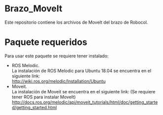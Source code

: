# Brazo_MoveIt
Este repositorio contiene los archivos de MoveIt del brazo de Robocol.

# Paquete requeridos
Para usar este paquete se requiere tener instalado:
 - ROS Melodic.  
   La instalación de ROS Melodic para Ubuntu 18.04 se encuentra en el siguiente link:  
   http://wiki.ros.org/melodic/Installation/Ubuntu
 - Moveit.  
   La instalación de Moveit se encuentra en el siguiente link: (Se requiere tener ROS para instalar MoveIt)  
   http://docs.ros.org/melodic/api/moveit_tutorials/html/doc/getting_started/getting_started.html  
